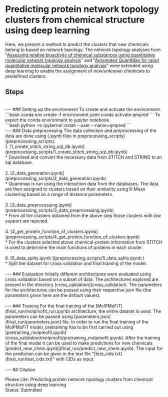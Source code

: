 # Predicting protein network topology clusters from chemical structure using deep learning
Here, we present a method to predict the clusters that new chemicals belong to based on network topology. The network topology analyses from "[Assessing relative bioactivity of chemical substances using quantitative molecular network topology analysis](https://pubmed.ncbi.nlm.nih.gov/22482822/)" and "[Automated QuantMap for rapid quantitative molecular network topology analysis](https://pubmed.ncbi.nlm.nih.gov/23828784/)" were extended using deep learning to enable the assignment of new/unknown chemicals to predefined clusters. 
## Steps  
<br>
---
### Setting up the environment
To create and activate the environment. <br>
```bash
conda env create -f environment.yaml
conda activate qmpred
```
To export the conda environment to jupyter notebook. <br>
```bash
python -m ipykernel install --user --name=qmpred
```
<br>
---
### Data preprocessing
The data collection and preprocessing of the data are done using [.ipynb files in preprocessing_scripts](preprocessing_scripts). <br>
1. [1_create_stitch_string_sql_db.ipynb](preprocessing_scripts/1_create_stitch_string_sql_db.ipynb)  <br>
    * Download and convert the necessary data from STITCH and STRING to an sql database. <br><br>
2. [2_data_generation.ipynb](preprocessing_scripts/2_data_generation.ipynb)  <br> 
    * Quantmap is run using the interaction data from the databases. The data are then assigned to clusters based on their similarity using K-Mean clustering based on a range of distance parameters.<br><br>
3. [3_data_preprocessing.ipynb](preprocessing_scripts/3_data_preprocessing.ipynb)  <br> 
    * From all the clusters obtained from the above step those clusters with low support are rejected. <br><br>
4. [4_get_protein_function_of_clusters.ipynb](preprocessing_scripts/4_get_protein_function_of_clusters.ipynb)  <br> 
    * For the clusters selected above chemical-protein information from STITCH is used to determine the main functions of proteins in each cluster. <br><br>
6. [5_data_splits.ipynb ](preprocessing_scripts/5_data_splits.ipynb )  <br>
    * Split the dataset for cross validation and final training of the model. <br><br>
---
### Evaluation
Initially different architectures were evaluated using cross validation based on a subset of data. The architectures explored are present in the directory [cross_validation](cross_validation). The parameters for the architectures can be passed using their respective json file (the parameters given here are the default values). <br><br>
---
### Training
For the final training of the [MolPMoFiT](final_run/molpmofit_run.ipynb) architecture, the entire dataset is used. The parameters can be passed using [parameters.json](final_run/parameters.json) file. In order to run the final training of the MolPMoFiT model, pretraining has to be first carried out using 
[pretraining_molpmofit.ipynb](cross_validation/molpmofit/pretraining_molpmofit.ipynb). After the training of the final model it can be used to make predictions for new chemicals [predict_new_chem.ipynb](final_run/predict_new_chem.ipynb). The input for the prediction can be given in the text file "[test_cids.txt](final_run/test_cids.txt)" with CIDs as input. <br><br>
---
## Citation
  
Please cite: Predicting protein network topology clusters from chemical structure using deep learning  
Status: Submitted  
